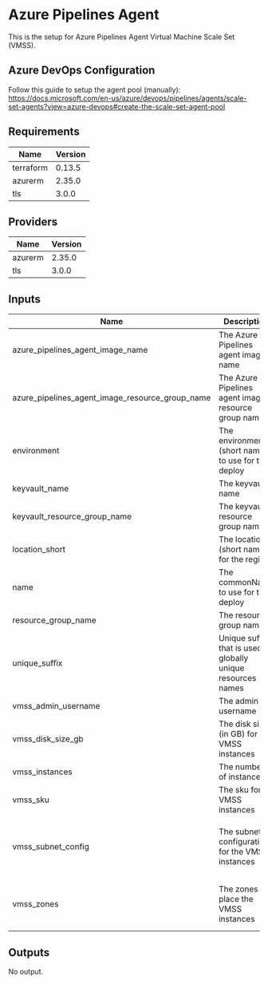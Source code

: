 # Azure Pipelines Agent

This is the setup for Azure Pipelines Agent Virtual Machine Scale Set (VMSS).

## Azure DevOps Configuration

Follow this guide to setup the agent pool (manually): https://docs.microsoft.com/en-us/azure/devops/pipelines/agents/scale-set-agents?view=azure-devops#create-the-scale-set-agent-pool

## Requirements

| Name | Version |
|------|---------|
| terraform | 0.13.5 |
| azurerm | 2.35.0 |
| tls | 3.0.0 |

## Providers

| Name | Version |
|------|---------|
| azurerm | 2.35.0 |
| tls | 3.0.0 |

## Inputs

| Name | Description | Type | Default | Required |
|------|-------------|------|---------|:--------:|
| azure\_pipelines\_agent\_image\_name | The Azure Pipelines agent image name | `string` | n/a | yes |
| azure\_pipelines\_agent\_image\_resource\_group\_name | The Azure Pipelines agent image resource group name | `string` | `""` | no |
| environment | The environment (short name) to use for the deploy | `string` | n/a | yes |
| keyvault\_name | The keyvault name | `string` | `""` | no |
| keyvault\_resource\_group\_name | The keyvault resource group name | `string` | `""` | no |
| location\_short | The location (short name) for the region | `string` | n/a | yes |
| name | The commonName to use for the deploy | `string` | n/a | yes |
| resource\_group\_name | The resource group name | `string` | `""` | no |
| unique\_suffix | Unique suffix that is used in globally unique resources names | `string` | `""` | no |
| vmss\_admin\_username | The admin username | `string` | `"azpagent"` | no |
| vmss\_disk\_size\_gb | The disk size (in GB) for the VMSS instances | `number` | `128` | no |
| vmss\_instances | The number of instances | `number` | `1` | no |
| vmss\_sku | The sku for VMSS instances | `string` | `"Standard_F4s_v2"` | no |
| vmss\_subnet\_config | The subnet configuration for the VMSS instances | <pre>object({<br>    name                 = string<br>    virtual_network_name = string<br>    resource_group_name  = string<br>  })</pre> | n/a | yes |
| vmss\_zones | The zones to place the VMSS instances | `list(string)` | <pre>[<br>  "1",<br>  "2",<br>  "3"<br>]</pre> | no |

## Outputs

No output.

